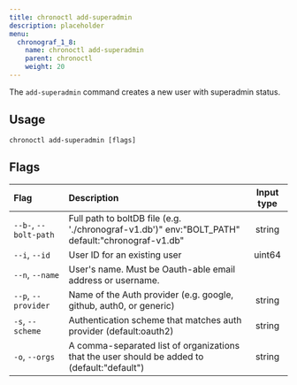 ```yaml
---
title: chronoctl add-superadmin
description: placeholder
menu:
  chronograf_1_8:
    name: chronoctl add-superadmin
    parent: chronoctl
    weight: 20
---
```


The `add-superadmin` command creates a new user with superadmin status.

## Usage
```
chronoctl add-superadmin [flags]
```

## Flags
| Flag                       | Description                                                                                           | Input type |
| :---------------------     | :---------------------------------------------------------------------------------------------------- | :--------: |
| `--b-`, `--bolt-path`      | Full path to boltDB file (e.g. './chronograf-v1.db')" env:"BOLT_PATH" default:"chronograf-v1.db"                      | string     |
| `--i`, `--id`              | User ID for an existing user                                     | uint64     |
| `--n`, `--name`             | User's name. Must be Oauth-able email address or username.                |            |
| `--p`, `--provider`            | Name of the Auth provider (e.g. google, github, auth0, or generic)                                      | string     |
| `-s`, `--scheme`      | Authentication scheme that matches auth provider (default:oauth2)                                                  | string     |
| `-o`, `--orgs`              | A comma-separated list of organizations that the user should be added to (default:"default")                                      | string     |
